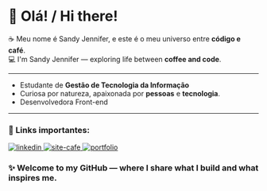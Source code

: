 # 👋 Olá! / Hi there!

☕ Meu nome é Sandy Jennifer, e este é o meu universo entre **código e café**.  
💻 I'm Sandy Jennifer — exploring life between **coffee and code**.

---

 - Estudante de **Gestão de Tecnologia da Informação**
 - Curiosa por natureza, apaixonada por **pessoas** e **tecnologia**.
 - Desenvolvedora Front-end

---

### 🔗 Links importantes:

<div>
  <a href="https://www.linkedin.com/in/sandy-jennifer-da-silva-concei%C3%A7%C3%A3o-7103a91a1/" target="_blank">
    <img src="https://img.shields.io/badge/-LinkedIn-%232E7D32?style=for-the-badge&logo=linkedin&logoColor=white" alt="linkedin">
  </a>
   
   <a href="https://sandyjsilva.github.io/blog-cafe/" target="_blank">
    <img src="https://img.shields.io/badge/-Meu%20Site%20de%20Café-%234CAF50?style=for-the-badge&logo=coffee&logoColor=white" alt="site-cafe">
  </a>
   <a href="https://sandyjsilva.github.io/meu-portifolio/" target="_blank">
    <img src="https://img.shields.io/badge/-Portfólio-%2381C784?style=for-the-badge&logo=githubpages&logoColor=white" alt="portfolio">
  </a>
</div> 

### **✨ Welcome to my GitHub — where I share what I build and what inspires me.**


